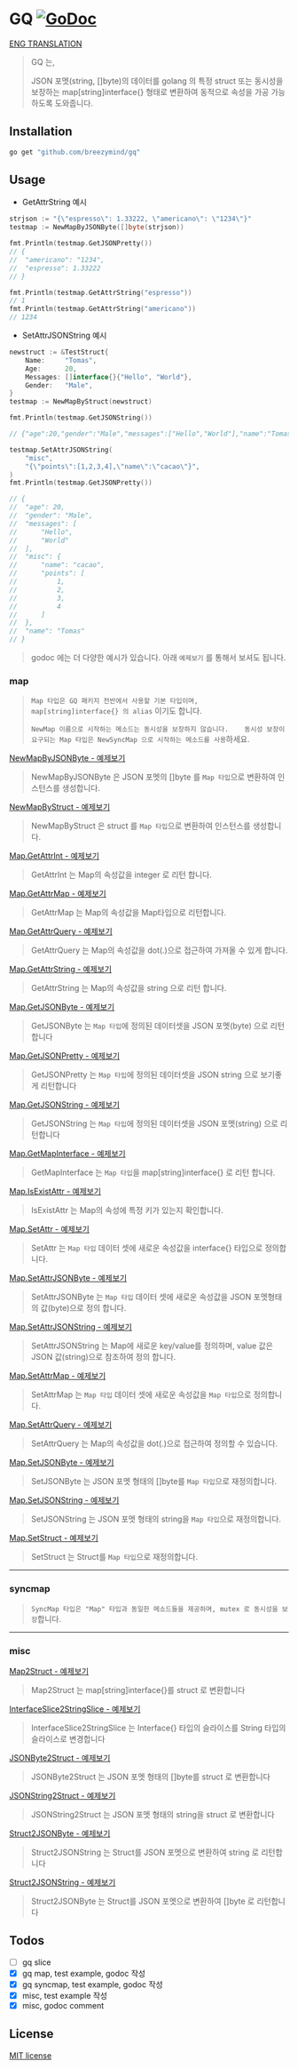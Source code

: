 # GQ [![GoDoc](https://godoc.org/github.com/breezymind/gq?status.svg)](https://godoc.org/github.com/breezymind/gq)

[ENG TRANSLATION](https://github.com/hero0926/gq/blob/master/README_ENG.md)


> GQ 는,  
> 
> JSON 포멧(string, []byte)의 데이터를 golang 의 특정 struct 또는 동시성을 보장하는 map[string]interface{} 형태로 변환하여 동적으로 속성을 가공 가능하도록 도와줍니다.

## Installation

```bash
go get "github.com/breezymind/gq"
```

## Usage
* GetAttrString 예시
```go
strjson := "{\"espresso\": 1.33222, \"americano\": \"1234\"}"
testmap := NewMapByJSONByte([]byte(strjson))

fmt.Println(testmap.GetJSONPretty())
// {
// 	"americano": "1234",
// 	"espresso": 1.33222
// }

fmt.Println(testmap.GetAttrString("espresso"))
// 1
fmt.Println(testmap.GetAttrString("americano"))
// 1234
```

* SetAttrJSONString 예시
```go
newstruct := &TestStruct{
    Name:     "Tomas",
    Age:      20,
    Messages: []interface{}{"Hello", "World"},
    Gender:   "Male",
}
testmap := NewMapByStruct(newstruct)

fmt.Println(testmap.GetJSONString())

// {"age":20,"gender":"Male","messages":["Hello","World"],"name":"Tomas"}

testmap.SetAttrJSONString(
    "misc",
    "{\"points\":[1,2,3,4],\"name\":\"cacao\"}",
)
fmt.Println(testmap.GetJSONPretty())

// {
// 	"age": 20,
// 	"gender": "Male",
// 	"messages": [
// 		"Hello",
// 		"World"
// 	],
// 	"misc": {
// 		"name": "cacao",
// 		"points": [
// 			1,
// 			2,
// 			3,
// 			4
// 		]
// 	},
// 	"name": "Tomas"
// }
```
> godoc 에는 더 다양한 예시가 있습니다. 아래 `예제보기` 를 통해서 보셔도 됩니다.

### map 
> `Map 타입은 GQ 패키지 전반에서 사용할 기본 타입이며, map[string]interface{} 의 alias` 이기도 합니다.
> 
> `NewMap 이름으로 시작하는 메소드는 동시성을 보장하지 않습니다.   
> 동시성 보장이 요구되는 Map 타입은 NewSyncMap 으로 시작하는 메소드를 사용`하세요.

[NewMapByJSONByte - 예제보기](https://godoc.org/github.com/breezymind/gq#example-NewMapByJSONByte)
> NewMapByJSONByte 은 JSON 포멧의 []byte 를 `Map 타입`으로 변환하여 인스턴스를 생성합니다.

[NewMapByStruct - 예제보기](https://godoc.org/github.com/breezymind/gq#example-NewMapByStruct)
> NewMapByStruct 은 struct 를 `Map 타입`으로 변환하여 인스턴스를 생성합니다.

[Map.GetAttrInt - 예제보기](https://godoc.org/github.com/breezymind/gq#example-Map-GetAttrInt)
> GetAttrInt 는 Map의 속성값을 integer 로 리턴 합니다.

[Map.GetAttrMap - 예제보기](https://godoc.org/github.com/breezymind/gq#example-Map-GetAttrMap)
> GetAttrMap 는 Map의 속성값을 Map타입으로 리턴합니다.

[Map.GetAttrQuery - 예제보기](https://godoc.org/github.com/breezymind/gq#example-Map-GetAttrQuery)
> GetAttrQuery 는 Map의 속성값을 dot(.)으로 접근하여 가져올 수 있게 합니다.

[Map.GetAttrString - 예제보기](https://godoc.org/github.com/breezymind/gq#example-Map-GetAttrString)
> GetAttrString 는 Map의 속성값을 string 으로 리턴 합니다.

[Map.GetJSONByte - 예제보기](https://godoc.org/github.com/breezymind/gq#example-Map-GetJSONByte)
> GetJSONByte 는 `Map 타입`에 정의된 데이터셋을 JSON 포멧(byte) 으로 리턴합니다

[Map.GetJSONPretty - 예제보기](https://godoc.org/github.com/breezymind/gq#example-Map-GetJSONPretty)
> GetJSONPretty 는 `Map 타입`에 정의된 데이터셋을 JSON string 으로 보기좋게 리턴합니다

[Map.GetJSONString - 예제보기](https://godoc.org/github.com/breezymind/gq#example-Map-GetJSONString)
> GetJSONString 는 `Map 타입`에 정의된 데이터셋을 JSON 포멧(string) 으로 리턴합니다

[Map.GetMapInterface - 예제보기](https://godoc.org/github.com/breezymind/gq#example-Map-GetMapInterface)
> GetMapInterface 는 `Map 타입`을 map[string]interface{} 로 리턴 합니다.

[Map.IsExistAttr - 예제보기](https://godoc.org/github.com/breezymind/gq#example-Map-IsExistAttr)
> IsExistAttr 는 Map의 속성에 특정 키가 있는지 확인합니다.

[Map.SetAttr - 예제보기](https://godoc.org/github.com/breezymind/gq#example-Map-SetAttr)
> SetAttr 는 `Map 타입` 데이터 셋에 새로운 속성값을 interface{} 타입으로 정의합니다.

[Map.SetAttrJSONByte - 예제보기](https://godoc.org/github.com/breezymind/gq#example-Map-SetAttrJSONByte)
> SetAttrJSONByte 는 `Map 타입` 데이터 셋에 새로운 속성값을 JSON 포멧형태의 값(byte)으로 정의 합니다.

[Map.SetAttrJSONString - 예제보기](https://godoc.org/github.com/breezymind/gq#example-Map-SetAttrJSONString)
> SetAttrJSONString 는 Map에 새로운 key/value를 정의하며, value 값은 JSON 값(string)으로 참조하여 정의 합니다.

[Map.SetAttrMap - 예제보기](https://godoc.org/github.com/breezymind/gq#example-Map-SetAttrMap)
> SetAttrMap 는 `Map 타입` 데이터 셋에 새로운 속성값을 `Map 타입`으로 정의합니다.

[Map.SetAttrQuery - 예제보기](https://godoc.org/github.com/breezymind/gq#example-Map-SetAttrQuery)
> SetAttrQuery 는 Map의 속성값을 dot(.)으로 접근하여 정의할 수 있습니다.

[Map.SetJSONByte - 예제보기](https://godoc.org/github.com/breezymind/gq#example-Map-SetJSONByte)
> SetJSONByte 는 JSON 포멧 형태의 []byte를 `Map 타입`으로 재정의합니다.

[Map.SetJSONString - 예제보기](https://godoc.org/github.com/breezymind/gq#example-Map-SetJSONString)
> SetJSONString 는 JSON 포멧 형태의 string을 `Map 타입`으로 재정의합니다.

[Map.SetStruct - 예제보기](https://godoc.org/github.com/breezymind/gq#example-Map-SetStruct)
> SetStruct 는 Struct를 `Map 타입`으로 재정의합니다.
---

### syncmap 
> `SyncMap 타입은 "Map" 타입과 동일한 메소드들을 제공하며, mutex 로 동시성을 보장`합니다.

---

### misc
[Map2Struct - 예제보기](https://godoc.org/github.com/breezymind/gq#example-Map2Struct)
> Map2Struct 는 map[string]interface{}를 struct 로 변환합니다

[InterfaceSlice2StringSlice - 예제보기](https://godoc.org/github.com/breezymind/gq#example-InterfaceSlice2StringSlice)
> InterfaceSlice2StringSlice 는 Interface{} 타입의 슬라이스를 String 타입의 슬라이스로 변경합니다

[JSONByte2Struct - 예제보기](https://godoc.org/github.com/breezymind/gq#example-JSONByte2Struct)
> JSONByte2Struct 는 JSON 포멧 형태의 []byte를 struct 로 변환합니다

[JSONString2Struct - 예제보기](https://godoc.org/github.com/breezymind/gq#example-JSONString2Struct)
> JSONString2Struct 는 JSON 포멧 형태의 string을 struct 로 변환합니다

[Struct2JSONByte - 예제보기](https://godoc.org/github.com/breezymind/gq#example-Struct2JSONByte)
> Struct2JSONString 는 Struct를 JSON 포멧으로 변환하여 string 로 리턴합니다

[Struct2JSONString - 예제보기](https://godoc.org/github.com/breezymind/gq#example-Struct2JSONString)
> Struct2JSONByte 는 Struct를 JSON 포멧으로 변환하여 []byte 로 리턴합니다

## Todos

- [ ] gq slice
- [x] gq map, test example, godoc 작성
- [x] gq syncmap, test example, godoc 작성
- [x] misc, test example 작성
- [x] misc, godoc comment

## License
[MIT license](https://opensource.org/licenses/MIT)